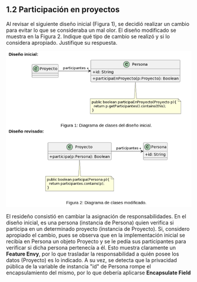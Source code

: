 ## 1.2 Participación en proyectos 

Al revisar el siguiente diseño inicial (Figura 1), se decidió realizar un cambio para evitar lo que se consideraba un mal olor. El diseño modificado se muestra en la Figura 2. Indique qué tipo de cambio se realizó y si lo considera apropiado. Justifique su respuesta.

![alt text](images/ej1_2.png)

El resideño consistió en cambiar la asignación de responsabilidades. En el diseño inicial, es una persona (instancia de Persona) quien verifica si participa en un determinado proyecto (instancia de Proyecto).
Si, considero apropiado el cambio, pues se observa que en la implementación inicial se recibía en Persona un objeto Proyecto y se le pedía sus participantes para verificar si dicha persona pertenecía a él. Esto muestra claramente un **Feature Envy**, por lo que trasladar la responsabilidad a quién posee los datos (Proyecto) es lo indicado.
A su vez, se detecta que la privacidad pública de la variable de instancia "id" de Persona rompe el encapsulamiento del mismo, por lo que debería aplicarse **Encapsulate Field**